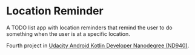 # Location Reminder
A TODO list app with location reminders that remind the user to do something when the user is at a specific location.

Fourth project in [Udacity Android Kotlin Developer Nanodegree (ND940)](https://www.udacity.com/course/android-kotlin-developer-nanodegree--nd940).
